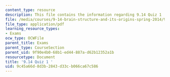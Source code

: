 ```yaml
---
content_type: resource
description: This file contains the information regarding 9.14 Quiz 1 .
file: /media/courses/9-14-brain-structure-and-its-origins-spring-2014/9c45a66d8d3b2843d33cb066ca67c586_MIT9_14S14_Quiz1.pdf
file_type: application/pdf
learning_resource_types:
- Exams
ocw_type: OCWFile
parent_title: Exams
parent_type: CourseSection
parent_uid: 9f90e4b0-68b1-ed44-887a-d62b12352a1b
resourcetype: Document
title: '9.14 Quiz 1 '
uid: 9c45a66d-8d3b-2843-d33c-b066ca67c586
---
```

